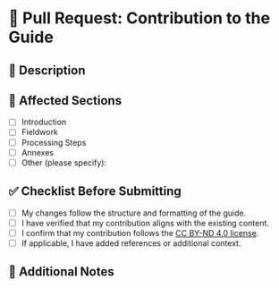 # 📌 Pull Request: Contribution to the Guide

## 📝 Description
<!-- Briefly describe what changes you are making and why they are needed. -->

## 📖 Affected Sections
<!-- List the sections of the guide that are modified or improved. -->
- [ ] Introduction
- [ ] Fieldwork
- [ ] Processing Steps
- [ ] Annexes
- [ ] Other (please specify):

## ✅ Checklist Before Submitting
- [ ] My changes follow the structure and formatting of the guide.
- [ ] I have verified that my contribution aligns with the existing content.
- [ ] I confirm that my contribution follows the [CC BY-ND 4.0 license](https://creativecommons.org/licenses/by-nd/4.0/).
- [ ] If applicable, I have added references or additional context.

## 🔄 Additional Notes
<!-- Any extra information for reviewers (e.g., links, images, explanations). -->
